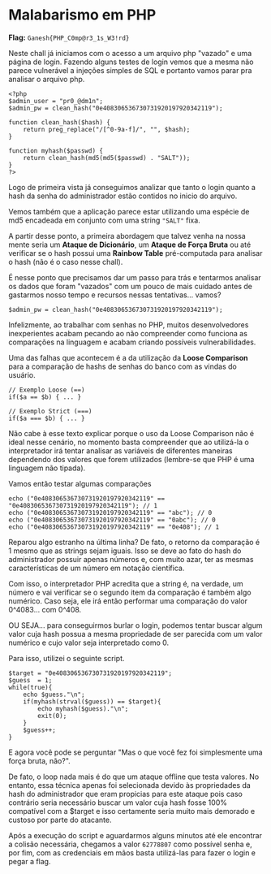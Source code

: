 # Malabarismo em PHP

**Flag:** `Ganesh{PHP_C0mp@r3_1s_W3!rd}`

Neste chall já iniciamos com o acesso a um arquivo php "vazado" e uma página de login. Fazendo alguns testes de login vemos que a mesma não parece vulnerável a injeções simples de SQL e portanto vamos parar pra analisar o arquivo php.

```text
<?php
$admin_user = "pr0_@dm1n";
$admin_pw = clean_hash("0e408306536730731920197920342119");

function clean_hash($hash) {
    return preg_replace("/[^0-9a-f]/", "", $hash);
}

function myhash($passwd) {
    return clean_hash(md5(md5($passwd) . "SALT"));
}
?>
```

Logo de primeira vista já conseguimos analizar que tanto o login quanto a hash da senha do administrador estão contidos no inicio do arquivo.

Vemos também que a aplicação parece estar utilizando uma espécie de md5 encadeada em conjunto com uma string `"SALT"` fixa.

A partir desse ponto, a primeira abordagem que talvez venha na nossa mente seria um **Ataque de Dicionário**, um **Ataque de Força Bruta** ou até verificar se o hash possui uma **Rainbow Table** pré-computada para analisar o hash \(não é o caso nesse chall\).

É nesse ponto que precisamos dar um passo para trás e tentarmos analisar os dados que foram "vazados" com um pouco de mais cuidado antes de gastarmos nosso tempo e recursos nessas tentativas... vamos?

```text
$admin_pw = clean_hash("0e408306536730731920197920342119");
```

Infelizmente, ao trabalhar com senhas no PHP, muitos desenvolvedores inexperientes acabam pecando ao não compreender como funciona as comparações na linguagem e acabam criando possíveis vulnerabilidades.

Uma das falhas que acontecem é a da utilização da **Loose Comparison** para a comparação de hashs de senhas do banco com as vindas do usuário.

```text
// Exemplo Loose (==)
if($a == $b) { ... }

// Exemplo Strict (===)
if($a === $b) { ... }
```

Não cabe à esse texto explicar porque o uso da Loose Comparison não é ideal nesse cenário, no momento basta compreender que ao utilizá-la o interpretador irá tentar analisar as variáveis de diferentes maneiras dependendo dos valores que forem utilizados \(lembre-se que PHP é uma linguagem não tipada\).

Vamos então testar algumas comparações

```text
echo ("0e408306536730731920197920342119" == "0e408306536730731920197920342119"); // 1
echo ("0e408306536730731920197920342119" == "abc"); // 0
echo ("0e408306536730731920197920342119" == "0abc"); // 0
echo ("0e408306536730731920197920342119" == "0e408"); // 1
```

Reparou algo estranho na última linha? De fato, o retorno da comparação é 1 mesmo que as strings sejam iguais. Isso se deve ao fato do hash do administrador possuir apenas números e, com muito azar, ter as mesmas características de um número em notação científica.

Com isso, o interpretador PHP acredita que a string é, na verdade, um número e vai verificar se o segundo item da comparação é também algo numérico. Caso seja, ele irá então performar uma comparação do valor 0^4083... com 0^408.

OU SEJA... para conseguirmos burlar o login, podemos tentar buscar algum valor cuja hash possua a mesma propriedade de ser parecida com um valor numérico e cujo valor seja interpretado como 0.

Para isso, utilizei o seguinte script.

```text
$target = "0e408306536730731920197920342119";
$guess  = 1;   
while(true){
    echo $guess."\n";
    if(myhash(strval($guess)) == $target){
        echo myhash($guess)."\n";
        exit(0);
    }
    $guess++;
}
```

E agora você pode se perguntar "Mas o que você fez foi simplesmente uma força bruta, não?".

De fato, o loop nada mais é do que um ataque offline que testa valores. No entanto, essa técnica apenas foi selecionada devido às propriedades da hash do administrador que eram propicias para este ataque pois caso contrário seria necessário buscar um valor cuja hash fosse 100% compatível com a $target e isso certamente seria muito mais demorado e custoso por parte do atacante.

Após a execução do script e aguardarmos alguns minutos até ele encontrar a colisão necessária, chegamos a valor `62778807` como possível senha e, por fim, com as credenciais em mãos basta utilizá-las para fazer o login e pegar a flag.


